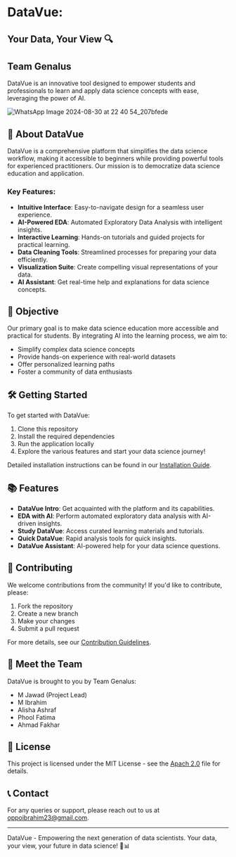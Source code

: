
# DataVue: 
## **Your Data, Your View 🔍**

## Team Genalus

DataVue is an innovative tool designed to empower students and professionals to learn and apply data science concepts with ease, leveraging the power of AI.

![WhatsApp Image 2024-08-30 at 22 40 54_207bfede](https://github.com/user-attachments/assets/fa8e6520-ad65-4032-b9a4-e20400a5803c)


## 🚀 About DataVue

DataVue is a comprehensive platform that simplifies the data science workflow, making it accessible to beginners while providing powerful tools for experienced practitioners. Our mission is to democratize data science education and application.

### Key Features:

- **Intuitive Interface**: Easy-to-navigate design for a seamless user experience.
- **AI-Powered EDA**: Automated Exploratory Data Analysis with intelligent insights.
- **Interactive Learning**: Hands-on tutorials and guided projects for practical learning.
- **Data Cleaning Tools**: Streamlined processes for preparing your data efficiently.
- **Visualization Suite**: Create compelling visual representations of your data.
- **AI Assistant**: Get real-time help and explanations for data science concepts.

## 🎯 Objective

Our primary goal is to make data science education more accessible and practical for students. By integrating AI into the learning process, we aim to:

- Simplify complex data science concepts
- Provide hands-on experience with real-world datasets
- Offer personalized learning paths
- Foster a community of data enthusiasts

## 🛠️ Getting Started

To get started with DataVue:

1. Clone this repository
2. Install the required dependencies
3. Run the application locally
4. Explore the various features and start your data science journey!

Detailed installation instructions can be found in our [Installation Guide](docs/installation.md).

## 📚 Features

- **DataVue Intro**: Get acquainted with the platform and its capabilities.
- **EDA with AI**: Perform automated exploratory data analysis with AI-driven insights.
- **Study DataVue**: Access curated learning materials and tutorials.
- **Quick DataVue**: Rapid analysis tools for quick insights.
- **DataVue Assistant**: AI-powered help for your data science questions.

## 🤝 Contributing

We welcome contributions from the community! If you'd like to contribute, please:

1. Fork the repository
2. Create a new branch
3. Make your changes
4. Submit a pull request

For more details, see our [Contribution Guidelines](CONTRIBUTING.md).

## 👥 Meet the Team

DataVue is brought to you by Team Genalus:

- M Jawad (Project Lead)
- M Ibrahim
- Alisha Ashraf
- Phool Fatima
- Ahmad Fakhar

## 📄 License

This project is licensed under the MIT License - see the [Apach 2.0](LICENSE) file for details.

## 📞 Contact

For any queries or support, please reach out to us at [oppoibrahim23@gmail.com](oppoibrahim23@gmail.com).

---

DataVue - Empowering the next generation of data scientists. Your data, your view, your future in data science! 🚀📊
